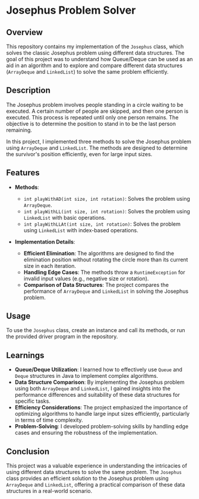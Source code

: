 # Josephus Problem Solver

## Overview

This repository contains my implementation of the `Josephus` class, which solves the classic Josephus problem using different data structures. The goal of this project was to understand how Queue/Deque can be used as an aid in an algorithm and to explore and compare different data structures (`ArrayDeque` and `LinkedList`) to solve the same problem efficiently.

## Description

The Josephus problem involves people standing in a circle waiting to be executed. A certain number of people are skipped, and then one person is executed. This process is repeated until only one person remains. The objective is to determine the position to stand in to be the last person remaining.

In this project, I implemented three methods to solve the Josephus problem using `ArrayDeque` and `LinkedList`. The methods are designed to determine the survivor's position efficiently, even for large input sizes.

## Features

- **Methods**:
  - `int playWithAD(int size, int rotation)`: Solves the problem using `ArrayDeque`.
  - `int playWithLL(int size, int rotation)`: Solves the problem using `LinkedList` with basic operations.
  - `int playWithLLAt(int size, int rotation)`: Solves the problem using `LinkedList` with index-based operations.

- **Implementation Details**:
  - **Efficient Elimination**: The algorithms are designed to find the elimination position without rotating the circle more than its current size in each iteration.
  - **Handling Edge Cases**: The methods throw a `RuntimeException` for invalid input values (e.g., negative size or rotation).
  - **Comparison of Data Structures**: The project compares the performance of `ArrayDeque` and `LinkedList` in solving the Josephus problem.

## Usage

To use the `Josephus` class, create an instance and call its methods, or run the provided driver program in the repository.

## Learnings

- **Queue/Deque Utilization**: I learned how to effectively use `Queue` and `Deque` structures in Java to implement complex algorithms.
- **Data Structure Comparison**: By implementing the Josephus problem using both `ArrayDeque` and `LinkedList`, I gained insights into the performance differences and suitability of these data structures for specific tasks.
- **Efficiency Considerations**: The project emphasized the importance of optimizing algorithms to handle large input sizes efficiently, particularly in terms of time complexity.
- **Problem-Solving**: I developed problem-solving skills by handling edge cases and ensuring the robustness of the implementation.

## Conclusion

This project was a valuable experience in understanding the intricacies of using different data structures to solve the same problem. The `Josephus` class provides an efficient solution to the Josephus problem using `ArrayDeque` and `LinkedList`, offering a practical comparison of these data structures in a real-world scenario.

